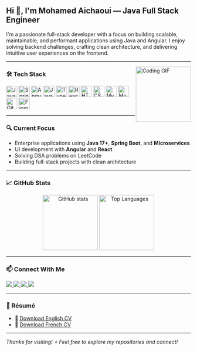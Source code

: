 <h2 align="left">Hi 👋, I'm Mohamed Aichaoui — Java Full Stack Engineer</h2>

<p align="left">
I'm a passionate full-stack developer with a focus on building scalable, maintainable, and performant applications using Java and Angular. I enjoy solving backend challenges, crafting clean architecture, and delivering intuitive user experiences on the frontend.
</p>

---

<img align="right" height="150" src="https://media2.giphy.com/media/v1.Y2lkPTc5MGI3NjExMTVuNzc5YWY3eXNiMjU0M2N3aHoxa2ZuNXl0MmxrcGF2cGRwM2c5ciZlcD12MV9pbnRlcm5hbF9naWZfYnlfaWQmY3Q9Zw/rJsMvyk7AHHiW9qKLM/giphy.gif" alt="Coding GIF" />

### 🛠️ Tech Stack

<div align="left">
  <img src="https://cdn.jsdelivr.net/gh/devicons/devicon/icons/java/java-original.svg" height="30" alt="Java" />
  <img src="https://cdn.jsdelivr.net/gh/devicons/devicon/icons/spring/spring-original.svg" height="30" alt="Spring Boot" />
  <img src="https://cdn.jsdelivr.net/gh/devicons/devicon/icons/angularjs/angularjs-original.svg" height="30" alt="Angular" />
  <img src="https://cdn.jsdelivr.net/gh/devicons/devicon/icons/javascript/javascript-original.svg" height="30" alt="JavaScript" />
  <img src="https://cdn.jsdelivr.net/gh/devicons/devicon/icons/typescript/typescript-original.svg" height="30" alt="TypeScript" />
  <img src="https://cdn.jsdelivr.net/gh/devicons/devicon/icons/react/react-original.svg" height="30" alt="React" />
  <img src="https://cdn.jsdelivr.net/gh/devicons/devicon/icons/html5/html5-original.svg" height="30" alt="HTML5" />
  <img src="https://cdn.jsdelivr.net/gh/devicons/devicon/icons/css3/css3-original.svg" height="30" alt="CSS3" />
  <img src="https://cdn.jsdelivr.net/gh/devicons/devicon/icons/mysql/mysql-original.svg" height="30" alt="MySQL" />
  <img src="https://cdn.jsdelivr.net/gh/devicons/devicon/icons/mongodb/mongodb-original.svg" height="30" alt="MongoDB" />
  <img src="https://cdn.jsdelivr.net/gh/devicons/devicon/icons/git/git-original.svg" height="30" alt="Git" />
  <img src="https://cdn.jsdelivr.net/gh/devicons/devicon/icons/figma/figma-original.svg" height="30" alt="Figma" />
</div>

---

### 🔍 Current Focus
- Enterprise applications using **Java 17+**, **Spring Boot**, and **Microservices**
- UI development with **Angular** and **React**
- Solving DSA problems on LeetCode
- Building full-stack projects with clean architecture

---

### 📈 GitHub Stats

<div align="center">
  <img src="https://github-readme-stats.vercel.app/api?username=mohamedaichaouiii&show_icons=true&theme=dracula&count_private=true" height="150" alt="GitHub stats" />
  <img src="https://github-readme-stats.vercel.app/api/top-langs/?username=mohamedaichaouiii&layout=compact&theme=dracula" height="150" alt="Top Languages" />
</div>

---

### 📫 Connect With Me

<div align="left">
  <a href="https://github.com/mohamedaichaouiii" target="_blank">
    <img src="https://img.shields.io/badge/GitHub-181717?style=for-the-badge&logo=github&logoColor=white" />
  </a>
  <a href="https://www.linkedin.com/in/mohamed-aichaoui/" target="_blank">
    <img src="https://img.shields.io/badge/LinkedIn-0077B5?style=for-the-badge&logo=linkedin&logoColor=white" />
  </a>
  <a href="https://leetcode.com/u/aichaoui/" target="_blank">
    <img src="https://img.shields.io/badge/LeetCode-FFA116?style=for-the-badge&logo=leetcode&logoColor=black" />
  </a>
  <a href="mailto:mohamed.aichaoui@etudiant-enit.utm.tn">
    <img src="https://img.shields.io/badge/Gmail-D14836?style=for-the-badge&logo=gmail&logoColor=white" />
  </a>
</div>

---


### 📄 Résumé

- 📄 [Download English CV](https://drive.google.com/file/d/1pA8AGxIW2EUymXDmPq19PZbgbMIarR-E/view?usp=sharing)
- 📄 [Download French CV](https://drive.google.com/file/d/14dWwAQ4zqyMGekeOUA7rP8VacRAhwRhM/view?usp=sharing)

---


_Thanks for visiting! ⭐️ Feel free to explore my repositories and connect!_
